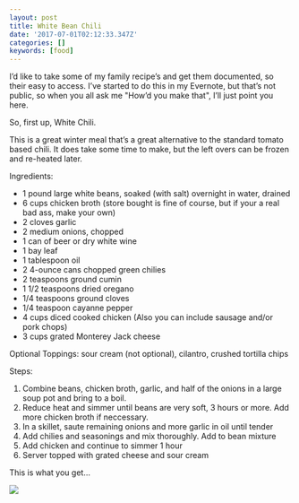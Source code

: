```yaml
---
layout: post
title: White Bean Chili
date: '2017-07-01T02:12:33.347Z'
categories: []
keywords: [food]
---
```


I’d like to take some of my family recipe’s and get them documented, so their easy to access. I’ve started to do this in my Evernote, but that’s not public, so when you all ask me "How’d you make that", I’ll just point you here.

So, first up, White Chili.

This is a great winter meal that’s a great alternative to the standard tomato based chili. It does take some time to make, but the left overs can be frozen and re-heated later.

Ingredients:
* 1 pound large white beans, soaked (with salt) overnight in water, drained
* 6 cups chicken broth (store bought is fine of course, but if your a real bad ass, make your own)
* 2 cloves garlic
* 2 medium onions, chopped
* 1 can of beer or dry white wine
* 1 bay leaf
* 1 tablespoon oil
* 2 4-ounce cans chopped green chilies
* 2 teaspoons ground cumin
* 1 1/2 teaspoons dried oregano
* 1/4 teaspoons ground cloves
* 1/4 teaspoon cayanne pepper
* 4 cups diced cooked chicken (Also you can include sausage and/or pork chops)
* 3 cups grated Monterey Jack cheese

Optional Toppings: sour cream (not optional), cilantro, crushed tortilla chips

Steps:

1. Combine beans, chicken broth, garlic, and half of the onions in a large soup pot and bring to a boil.
1. Reduce heat and simmer until beans are very soft, 3 hours or more. Add more chicken broth if neccessary.
1. In a skillet, saute remaining onions and more garlic in oil until tender
1. Add chilies and seasonings and mix thoroughly. Add to bean mixture
1. Add chicken and continue to simmer 1 hour
1. Server topped with grated cheese and sour cream

This is what you get…

![](https://cdn-images-1.medium.com/max/800/0*kiZYnyGqN7zYn1Ox.jpg)
